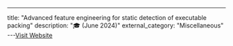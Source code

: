 ---
title: "Advanced feature engineering for static detection of executable packing"
description: "🎓  (June 2024)"
external_category: "Miscellaneous"
---[Visit Website](https://researchportal.rma.ac.be/en/publications?1)


